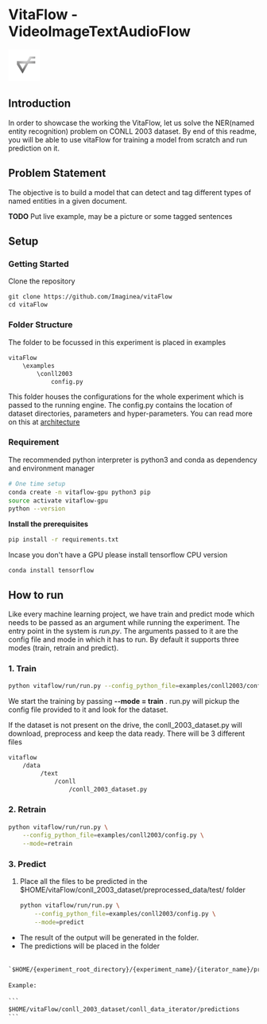# VitaFlow - VideoImageTextAudioFlow

 ![](../../vitaflow-icon.png)

<!-- TODO: please include spaces after all headings -->
<!-- TODO: please include a short sumary -->
<!-- TODO: please include step to quickly create and run a sample study -->

<!-- TODO: please include (BEST USE CASES - NEW SECTION) sample cases where this tools can be used-->
<!-- TODO: Two level requirement.txt files, one for global and another is use case specific -->


## Introduction

In order to showcase the working the VitaFlow, let us solve the NER(named entity recognition) problem on CONLL 2003 dataset. By end of this readme, you will be able to use vitaFlow for training a model from scratch and run prediction on it. 

## Problem Statement

The objective is to build a model that can detect and tag different types of named entities in a given document.

**TODO**
Put live example, may be a picture or some tagged sentences

## Setup

### Getting Started

Clone the repository 

```
git clone https://github.com/Imaginea/vitaFlow
cd vitaFlow
```

### Folder Structure

The folder to be focussed in this experiment is placed in examples
<!-- TODO: please use unix `tree` tool -->
```
vitaFlow
	\examples
		\conll2003
			config.py
```
This folder houses the configurations for the whole experiment which is passed to the running engine.
The config.py contains the location of  dataset directories, parameters and hyper-parameters. 
You can read more on this at [architecture]()

### Requirement

The recommended python interpreter is python3 and  conda  as dependency and environment manager

``` bash 
# One time setup
conda create -n vitaflow-gpu python3 pip 
source activate vitaflow-gpu
python --version
```

__Install the prerequisites__

``` bash
pip install -r requirements.txt
```
Incase you don't have a GPU please install tensorflow CPU version

```
conda install tensorflow
```
## How to run

Like every machine learning project, we have train and predict mode which needs to be passed as an argument while running the experiment.
The entry point in the system is *run.py*. The arguments passed to it are the config file and mode in which it has to run. By default it supports three modes (train, retrain and predict).

### 1. Train

```bash
python vitaflow/run/run.py --config_python_file=examples/conll2003/config.py --mode=train
``` 
We start the training by passing **--mode = train** .
run.py will pickup the config file provided to it  and look for the dataset. 


If the dataset is not present on the drive, the conll_2003_dataset.py will download, preprocess and keep the data ready. There will be 3 different files
<!-- TODO: please use unix `tree` tool -->

```
vitaflow
	/data
		 /text
			 /conll
				 /conll_2003_dataset.py
```
### 2. Retrain

```bash
python vitaflow/run/run.py \
	--config_python_file=examples/conll2003/config.py \
	--mode=retrain
``` 

### 3. Predict

<!-- TODO: Tree -->
1. Place all the files to be predicted in the $HOME/vitaFlow/conll_2003_dataset/preprocessed_data/test/ folder 

	```bash
	python vitaflow/run/run.py \
		--config_python_file=examples/conll2003/config.py \
		--mode=predict
	```
- The result of the output will be generated in the folder.
- The predictions will be placed in the folder

<!-- TODO: Tree -->
	 `$HOME/{experiment_root_directory}/{experiment_name}/{iterator_name}/predictions`

	Example:
	
	```
	$HOME/vitaFlow/conll_2003_dataset/conll_data_iterator/predictions
	```

<!-- TODO: New file - contribution.md -->
<!-- TODO: New file - relases.md -->

<!-- TODO: New file - QuickStart.md - FUTURE -->
<!-- TODO: New file - FirstExample.md - FUTURE -->